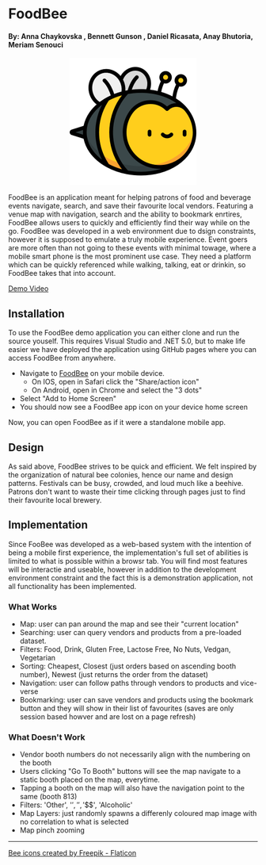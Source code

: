 # FoodBee
#### By: Anna Chaykovska , Bennett Gunson , Daniel Ricasata, Anay Bhutoria, Meriam Senouci

<div align="center">
  <img height=256 src="https://raw.githubusercontent.com/annachaykovska/FoodBee-App/main/FoodBee/wwwroot/icon-512.png"/>
</div>


FoodBee is an application meant for helping patrons of food and beverage events navigate, search, and save their favourite local vendors. Featuring a venue map with navigation, search and the ability to bookmark enrtires, FoodBee allows users to quickly and efficiently find their way while on the go. FoodBee was developed in a web environment due to dsign constraints, however it is supposed to emulate a truly mobile experience. Event goers are more often than not going to these events with minimal towage, where a mobile smart phone is the most prominent use case. They need a platform which can be quickly referenced while walking, talking, eat or drinkin, so FoodBee takes that into account.

[Demo Video](https://drive.google.com/file/d/1nOpzxTP0mEK39p7hwSfC5tmEg_jpiMjf/view?usp=sharing)

## Installation
To use the FoodBee demo application you can either clone and run the source youself. This requires Visual Studio and .NET 5.0, but to make life easier we have deployed the application using GitHub pages where you can access FoodBee from anywhere.

- Navigate to [FoodBee](https://annachaykovska.github.io/FoodBee-App) on your mobile device.
  - On IOS, open in Safari click the "Share/action icon"
  - On Android, open in Chrome and select the "3 dots"
- Select "Add to Home Screen"
- You should now see a FoodBee app icon on your device home screen

Now, you can open FoodBee as if it were a standalone mobile app.

## Design
As said above, FoodBee strives to be quick and efficient. We felt inspired by the organization of natural bee colonies, hence our name and design patterns. Festivals can be busy, crowded, and loud much like a beehive. Patrons don't want to waste their time clicking through pages just to find their favourite local brewery. 

## Implementation
Since FooBee was developed as a web-based system with the intention of being a mobile first experience, the implementation's full set of abilities is limited to what is possible within a browsr tab. You will find most features will be interactie and useable, however in addition to the development environment constraint and the fact this is a demonstration application, not all functionality has been implemented. 

### What Works
- Map: user can pan around the map and see their "current location"
- Searching: user can query vendors and products from a pre-loaded dataset.
- Filters: Food, Drink, Gluten Free, Lactose Free, No Nuts, Vedgan, Vegetarian
- Sorting: Cheapest, Closest (just orders based on ascending booth number), Newest (just returns the order from the dataset)
- Navigation: user can follow paths through vendors to products and vice-verse
- Bookmarking: user can save vendors and products using the bookmark button and they will show in their list of favourites (saves are only session based howver and are lost on a page refresh)

### What Doesn't Work
- Vendor booth numbers do not necessarily align with the numbering on the booth
- Users clicking "Go To Booth" buttons will see the map navigate to a static booth placed on the map, everytime.
- Tapping a booth on the map will also have the navigation point to the same (booth 813)
- Filters: 'Other', '$', '$$', '$$$', 'Alcoholic'
- Map Layers: just randomly spawns a differenly coloured map image with no correlation to what is selected
- Map pinch zooming

___

<a href="https://www.flaticon.com/free-icons/bee" title="bee icons">Bee icons created by Freepik - Flaticon</a>
